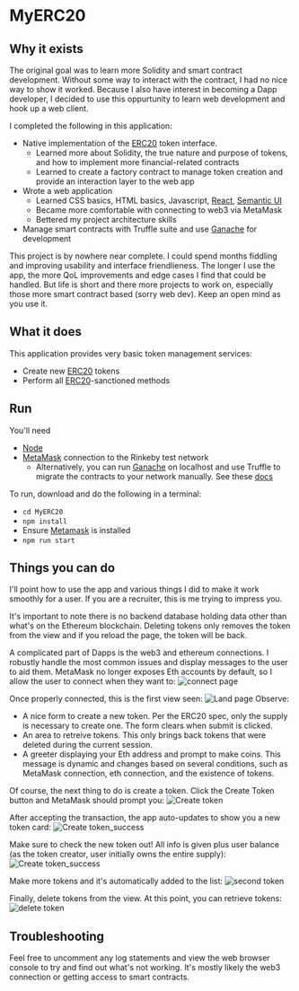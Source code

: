 # MyERC20

## Why it exists
The original goal was to learn more Solidity and smart contract development. Without some way to interact with the contract, I had no nice way to show it worked. Because I also have interest in becoming a Dapp developer, I decided to use this oppurtunity to learn web development and hook up a web client. 

I completed the following in this application:
 
 - Native implementation of the [ERC20](https://eips.ethereum.org/EIPS/eip-20) token interface.
   - Learned more about Solidity, the true nature and purpose of tokens, and how to implement more financial-related contracts
   - Learned to create a factory contract to manage token creation and provide an interaction layer to the web app
 - Wrote a web application
   - Learned CSS basics, HTML basics, Javascript, [React](https://reactjs.org/), [Semantic UI](https://react.semantic-ui.com/)
   - Became more comfortable with connecting to web3 via MetaMask
   - Bettered my project architecture skills
 - Manage smart contracts with Truffle suite and use [Ganache](https://www.trufflesuite.com/ganache) for development

This project is by nowhere near complete. I could spend months fiddling and improving usability and interface friendlieness. The longer I use the app, the more QoL improvements and edge cases I find that could be handled. But life is short and there more projects to work on, especially those more smart contract based (sorry web dev). Keep an open mind as you use it.
   
## What it does
This application provides very basic token management services:

- Create new [ERC20](https://eips.ethereum.org/EIPS/eip-20) tokens
- Perform all [ERC20](https://eips.ethereum.org/EIPS/eip-20)-sanctioned methods

## Run
You'll need 
  - [Node](https://nodejs.org/en/)
  - [MetaMask](https://metamask.io/) connection to the Rinkeby test network
    - Alternatively, you can run [Ganache](https://www.trufflesuite.com/ganache) on localhost and use Truffle to migrate the contracts to your network manually. See these [docs](https://www.trufflesuite.com/docs/truffle/getting-started/running-migrations)
  
To run, download and do the following in a terminal:

* `cd MyERC20`
* `npm install`
* Ensure [Metamask](https://metamask.io/) is installed
* `npm run start`

## Things you can do
I'll point how to use the app and various things I did to make it work smoothly for a user. If you are a recruiter, this is me trying to impress you.

It's important to note there is no backend database holding data other than what's on the Ethereum blockchain. Deleting tokens only removes the token from the view and if you reload the page, the token will be back.

A complicated part of Dapps is the web3 and ethereum connections. I robustly handle the most common issues and display messages to the user to aid them. 
MetaMask no longer exposes Eth accounts by default, so I allow the user to connect when they want to:
![connect page](https://github.com/mbraha/MyERC20/blob/master/raw/metamask_connect_needed.png)

Once properly connected, this is the first view seen:
![Land page](https://github.com/mbraha/MyERC20/blob/master/raw/land_page_view.png)
Observe:
 - A nice form to create a new token. Per the ERC20 spec, only the supply is necessary to create one. The form clears when submit is clicked.
 - An area to retreive tokens. This only brings back tokens that were deleted during the current session.
 - A greeter displaying your Eth address and prompt to make coins. This message is dynamic and changes based on several conditions, such as MetaMask connection, eth connection, and the existence of tokens.
 
Of course, the next thing to do is create a token. Click the Create Token button and MetaMask should prompt you:
 ![Create token](https://github.com/mbraha/MyERC20/blob/master/raw/create_token_form_filled.png)
 
After accepting the transaction, the app auto-updates to show you a new token card:
  ![Create token_success](https://github.com/mbraha/MyERC20/blob/master/raw/token_create_success.png)
  
Make sure to check the new token out! All info is given plus user balance (as the token creator, user initially owns the entire supply):
 ![Create token_success](https://github.com/mbraha/MyERC20/blob/master/raw/token_detail_view.png)
 
Make more tokens and it's automatically added to the list:
  ![second token](https://github.com/mbraha/MyERC20/blob/master/raw/second_token.png)
  
Finally, delete tokens from the view. At this point, you can retrieve tokens:
  ![delete token](https://github.com/mbraha/MyERC20/blob/master/raw/deleted_token.png)

## Troubleshooting
Feel free to uncomment any log statements and view the web browser console to try and find out what's not working. It's mostly likely the web3 connection or getting access to smart contracts. 

